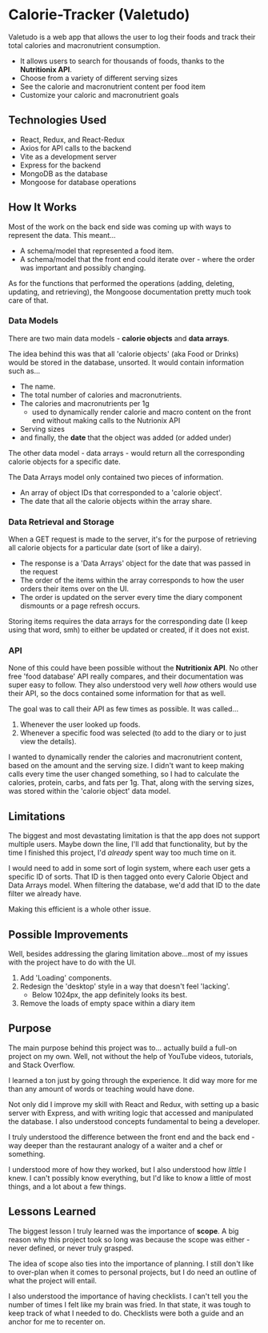 # Calorie-Tracker (Valetudo)

Valetudo is a web app that allows the user to log their foods and track their total calories and macronutrient consumption.
- It allows users to search for thousands of foods, thanks to the **Nutritionix API**.
- Choose from a variety of different serving sizes
- See the calorie and macronutrient content per food item
- Customize your caloric and macronutrient goals

## Technologies Used
- React, Redux, and React-Redux 
- Axios for API calls to the backend
- Vite as a development server
- Express for the backend
- MongoDB as the database
- Mongoose for database operations

## How It Works
Most of the work on the back end side was coming up with ways to represent the data. This meant...
- A schema/model that represented a food item.
- A schema/model that the front end could iterate over - where the order was important and possibly changing.

As for the functions that performed the operations (adding, deleting, updating, and retrieving), the Mongoose documentation pretty much took care of that. 

### Data Models
There are two main data models - **calorie objects** and **data arrays**.

The idea behind this was that all 'calorie objects' (aka Food or Drinks) would be stored in the database, unsorted. It would contain information such as... 
- The name.
- The total number of calories and macronutrients.
- The calories and macronutrients per 1g 
    - used to dynamically render calorie and macro content on the front end without making calls to the Nutrionix API
- Serving sizes
- and finally, the **date** that the object was added (or added under)

The other data model - data arrays - would return all the corresponding calorie objects for a specific date.

The Data Arrays model only contained two pieces of information.
- An array of object IDs that corresponded to a 'calorie object'.
- The date that all the calorie objects within the array share.

### Data Retrieval and Storage
When a GET request is made to the server, it's for the purpose of retrieving all calorie objects for a particular date (sort of like a dairy).
- The response is a 'Data Arrays' object for the date that was passed in the request
- The order of the items within the array corresponds to how the user orders their items over on the UI.
- The order is updated on the server every time the diary component dismounts or a page refresh occurs.

Storing items requires the data arrays for the corresponding date (I keep using that word, smh) to either be updated or created, if it does not exist.

### API
None of this could have been possible without the **Nutritionix API**. No other free 'food database' API really compares, and their documentation was super easy to follow. They also understood very well *how* others would use their API, so the docs contained some information for that as well.

The goal was to call their API as few times as possible. It was called...
1. Whenever the user looked up foods.
2. Whenever a specific food was selected (to add to the diary or to just view the details).

I wanted to dynamically render the calories and macronutrient content, based on the amount and the serving size. I didn't want to keep making calls every time the user changed something, so I had to calculate the calories, protein, carbs, and fats per 1g. That, along with the serving sizes, was stored within the 'calorie object' data model.


## Limitations
The biggest and most devastating limitation is that the app does not support multiple users. Maybe down the line, I'll add that functionality, but by the time I finished this project, I'd *already* spent way too much time on it.

I would need to add in some sort of login system, where each user gets a specific ID of sorts. That ID is then tagged onto every Calorie Object and Data Arrays model. When filtering the database, we'd add that ID to the date filter we already have.

Making this efficient is a whole other issue.

## Possible Improvements
Well, besides addressing the glaring limitation above...most of my issues with the project have to do with the UI.
1. Add 'Loading' components.
2. Redesign the 'desktop' style in a way that doesn't feel 'lacking'.
    - Below 1024px, the app definitely looks its best.
3. Remove the loads of empty space within a diary item 

## Purpose
The main purpose behind this project was to... actually build a full-on project on my own. Well, not without the help of YouTube videos, tutorials, and Stack Overflow.

I learned a ton just by going through the experience. It did way more for me than any amount of words or teaching would have done.

Not only did I improve my skill with React and Redux, with setting up a basic server with Express, and with writing logic that accessed and manipulated the database. I also understood concepts fundamental to being a developer.

I truly understood the difference between the front end and the back end - way deeper than the restaurant analogy of a waiter and a chef or something.

I understood more of how they worked, but I also understood how *little* I knew. I can't possibly know everything, but I'd like to know a little of most things, and a lot about a few things.

## Lessons Learned
The biggest lesson I truly learned was the importance of **scope**. A big reason why this project took so long was because the scope was either - never defined, or never truly grasped.

The idea of scope also ties into the importance of planning. I still don't like to over-plan when it comes to personal projects, but I do need an outline of what the project will entail.

I also understood the importance of having checklists. I can't tell you the number of times I felt like my brain was fried. In that state, it was tough to keep track of what I needed to do. Checklists were both a guide and an anchor for me to recenter on.

